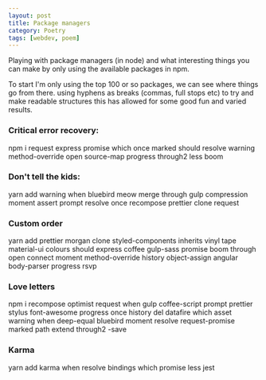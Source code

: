 ```yaml
---
layout: post
title: Package managers
category: Poetry
tags: [webdev, poem]
---
```

Playing with package managers (in node) and what interesting things you can make by only using the available packages in npm.

To start I'm only using the top 100 or so packages, we can see where things go from there. using hyphens as breaks (commas, full stops etc) to try and make readable structures this has allowed for some good fun and varied results.

<!-- more -->

### Critical error recovery:
npm i request express promise which once marked should resolve warning method-override open source-map progress through2 less boom

### Don't tell the kids:
yarn add warning when bluebird meow merge through gulp compression moment assert prompt resolve once recompose prettier clone request

### Custom order
yarn add prettier morgan clone styled-components inherits vinyl tape material-ui colours should express coffee gulp-sass promise boom through open connect moment method-override history object-assign angular body-parser progress rsvp

### Love letters
npm i recompose optimist request when gulp coffee-script prompt prettier stylus font-awesome progress once history del datafire which asset warning when deep-equal bluebird moment resolve request-promise marked path extend through2 -save

### Karma
yarn add karma when resolve bindings which promise less jest